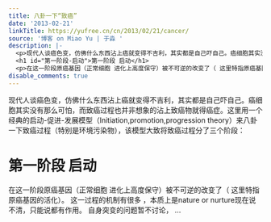 ```yaml
---
title: 八卦一下“致癌”
date: '2013-02-21'
linkTitle: https://yufree.cn/cn/2013/02/21/cancer/
source: '博客 on Miao Yu | 于淼 '
description: |-
  <p>现代人谈癌色变，仿佛什么东西沾上癌就变得不吉利，其实都是自己吓自己。癌细胞其实没有那么可怕，而致癌过程也并非想象的沾上致癌物就得癌症。这里用一个经典的启动-促进-发展模型（Initiation,promotion,progression theory）来八卦一下致癌过程（特别是环境污染物），该模型大致将致癌过程分了三个阶段：</p>
  <h1 id="第一阶段-启动">第一阶段 启动</h1>
  <p>在这一阶段原癌基因（正常细胞 进化上高度保守）被不可逆的改变了（ 这里特指原癌基因的活化）。 这一过程的机制有很多 ，本质上是nature or nurture现在说不清，只能说都有作用。 自身突变的问题暂不讨论， ...
disable_comments: true
---
```

<p>现代人谈癌色变，仿佛什么东西沾上癌就变得不吉利，其实都是自己吓自己。癌细胞其实没有那么可怕，而致癌过程也并非想象的沾上致癌物就得癌症。这里用一个经典的启动-促进-发展模型（Initiation,promotion,progression theory）来八卦一下致癌过程（特别是环境污染物），该模型大致将致癌过程分了三个阶段：</p>
<h1 id="第一阶段-启动">第一阶段 启动</h1>
<p>在这一阶段原癌基因（正常细胞 进化上高度保守）被不可逆的改变了（ 这里特指原癌基因的活化）。 这一过程的机制有很多 ，本质上是nature or nurture现在说不清，只能说都有作用。 自身突变的问题暂不讨论， ...